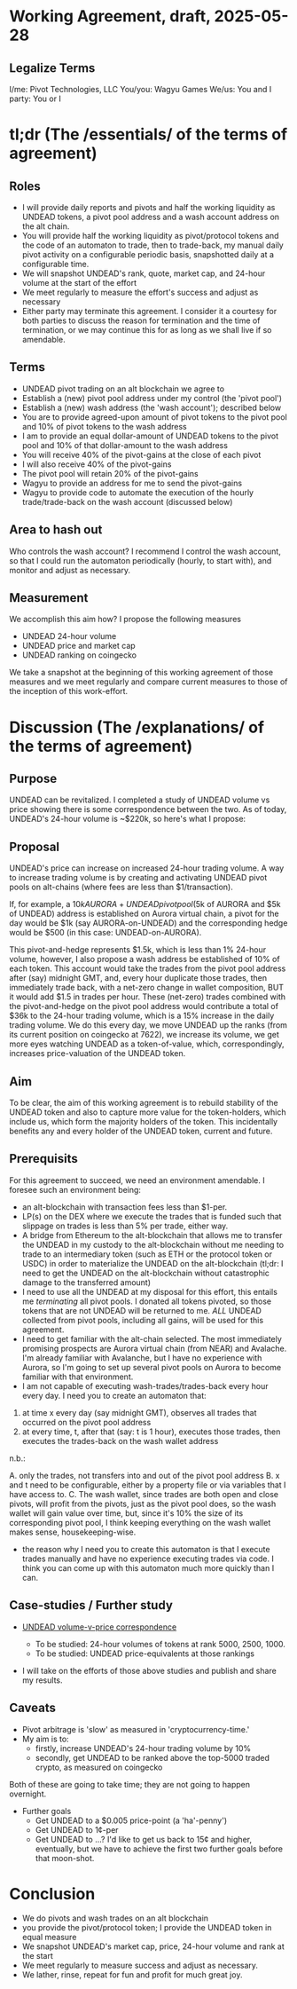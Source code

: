 # Working Agreement, draft, 2025-05-28

## Legalize Terms

I/me: Pivot Technologies, LLC
You/you: Wagyu Games
We/us: You and I
party: You or I

# tl;dr (The /essentials/ of the terms of agreement)

## Roles

* I will provide daily reports and pivots and half the working liquidity as
UNDEAD tokens, a pivot pool address and a wash account address on the alt chain.
* You will provide half the working liquidity as pivot/protocol tokens and the 
code of an automaton to trade, then to trade-back, my manual daily pivot 
activity on a configurable periodic basis, snapshotted daily at a configurable
time.
* We will snapshot UNDEAD's rank, quote, market cap, and 24-hour volume at the
start of the effort
* We meet regularly to measure the effort's success and adjust as necessary
* Either party may terminate this agreement. I consider it a courtesy for both
parties to discuss the reason for termination and the time of termination, or
we may continue this for as long as we shall live if so amendable.

## Terms

* UNDEAD pivot trading on an alt blockchain we agree to
* Establish a (new) pivot pool address under my control (the 'pivot pool')
* Establish a (new) wash address (the 'wash account'); described below
* You are to provide agreed-upon amount of pivot tokens to the pivot pool and
10% of pivot tokens to the wash address
* I am to provide an equal dollar-amount of UNDEAD tokens to the pivot pool and
10% of that dollar-amount to the wash address
* You will receive 40% of the pivot-gains at the close of each pivot
* I will also receive 40% of the pivot-gains
* The pivot pool will retain 20% of the pivot-gains
* Wagyu to provide an address for me to send the pivot-gains
* Wagyu to provide code to automate the execution of the hourly trade/trade-back
on the wash account (discussed below)

## Area to hash out

Who controls the wash account? I recommend I control the wash account, so that 
I could run the automaton periodically (hourly, to start with), and monitor and
adjust as necessary.

## Measurement

We accomplish this aim how? I propose the following measures

* UNDEAD 24-hour volume
* UNDEAD price and market cap
* UNDEAD ranking on coingecko

We take a snapshot at the beginning of this working agreement of those measures
and we meet regularly and compare current measures to those of the inception
of this work-effort.

# Discussion (The /explanations/ of the terms of agreement)

## Purpose

UNDEAD can be revitalized. I completed a study of UNDEAD volume vs price showing
there is some correspondence between the two. As of today, UNDEAD's 24-hour
volume is ~$220k, so here's what I propose:

## Proposal

UNDEAD's price can increase on increased 24-hour trading volume. A way to 
increase trading volume is by creating and activating UNDEAD pivot pools on
alt-chains (where fees are less than $1/transaction).

If, for example, a $10k AURORA+UNDEAD pivot pool ($5k of AURORA and $5k of 
UNDEAD) address is established on Aurora virtual chain, a pivot for the day 
would be $1k (say AURORA-on-UNDEAD) and the corresponding hedge would be $500
(in this case: UNDEAD-on-AURORA).

This pivot-and-hedge represents $1.5k, which is less than 1% 24-hour volume,
however, I also propose a wash address be established of 10% of each token.
This account would take the trades from the pivot pool address after (say)
midnight GMT, and, every hour duplicate those trades, then immediately trade
back, with a net-zero change in wallet composition, BUT it would add $1.5
in trades per hour. These (net-zero) trades combined with the pivot-and-hedge
on the pivot pool address would contribute a total of $36k to the 24-hour
trading volume, which is a 15% increase in the daily trading volume. We do this
every day, we move UNDEAD up the ranks (from its current position on coingecko
at 7622), we increase its volume, we get more eyes watching UNDEAD as a 
token-of-value, which, correspondingly, increases price-valuation of the 
UNDEAD token.

## Aim

To be clear, the aim of this working agreement is to rebuild stability of the
UNDEAD token and also to capture more value for the token-holders, which include
us, which form the majority holders of the token. This incidentally benefits
any and every holder of the UNDEAD token, current and future.

## Prerequisits

For this agreement to succeed, we need an environment amendable. I foresee such
an environment being:

* an alt-blockchain with transaction fees less than $1-per.
* LP(s) on the DEX where we execute the trades that is funded such that slippage
on trades is less than 5% per trade, either way.
* A bridge from Ethereum to the alt-blockchain that allows me to transfer the
UNDEAD in my custody to the alt-blockchain without me needing to trade to an
intermediary token (such as ETH or the protocol token or USDC) in order to
materialize the UNDEAD on the alt-blockchain (tl;dr: I need to get the UNDEAD
on the alt-blockchain without catastrophic damage to the transferred amount)
* I need to use all the UNDEAD at my disposal for this effort, this entails me 
*terminating* all pivot pools. I donated all tokens pivoted, so those tokens 
that are not UNDEAD will be returned to me. *ALL* UNDEAD collected from pivot 
pools, including all gains, will be used for this agreement.
* I need to get familiar with the alt-chain selected. The most immediately
promising prospects are Aurora virtual chain (from NEAR) and Avalache. I'm 
already familiar with Avalanche, but I have no experience with Aurora, so I'm
going to set up several pivot pools on Aurora to become familiar with that
environment.
* I am not capable of executing wash-trades/trades-back every hour every day.
I need you to create an automaton that:

1. at time x every day (say midnight GMT), observes all trades that occurred
on the pivot pool address
2. at every time, t,  after that (say: t is 1 hour), executes those trades, 
then executes the trades-back on the wash wallet address

n.b.: 

A. only the trades, not transfers into and out of the pivot pool address
B. x and t need to be configurable, either by a property file or via variables
that I have access to.
C. The wash wallet, since trades are both open and close pivots, will profit
from the pivots, just as the pivot pool does, so the wash wallet will gain
value over time, but, since it's 10% the size of its corresponding pivot pool,
I think keeping everything on the wash wallet makes sense, housekeeping-wise.

* the reason why I need you to create this automaton is that I execute trades
manually and have no experience executing trades via code. I think you can
come up with this automaton much more quickly than I can.

## Case-studies / Further study

* [UNDEAD volume-v-price correspondence](/articles/undead-price-v-volume-study.md)
  * To be studied: 24-hour volumes of tokens at rank 5000, 2500, 1000.
  * To be studied: UNDEAD price-equivalents at those rankings

* I will take on the efforts of those above studies and publish and share my
results.

## Caveats

* Pivot arbitrage is 'slow' as measured in 'cryptocurrency-time.'
* My aim is to:
  * firstly, increase UNDEAD's 24-hour trading volume by 10%
  * secondly, get UNDEAD to be ranked above the top-5000 traded crypto, as
measured on coingecko

Both of these are going to take time; they are not going to happen overnight.

* Further goals
  * Get UNDEAD to a $0.005 price-point (a 'ha'-penny')
  * Get UNDEAD to 1¢-per
  * Get UNDEAD to ...? I'd like to get us back to 15¢ and higher, eventually,
but we have to achieve the first two further goals before that moon-shot.

# Conclusion

* We do pivots and wash trades on an alt blockchain
* you provide the pivot/protocol token; I provide the UNDEAD token in equal
measure
* We snapshot UNDEAD's market cap, price, 24-hour volume and rank at the start
* We meet regularly to measure success and adjust as necessary.
* We lather, rinse, repeat for fun and profit for much great joy.

